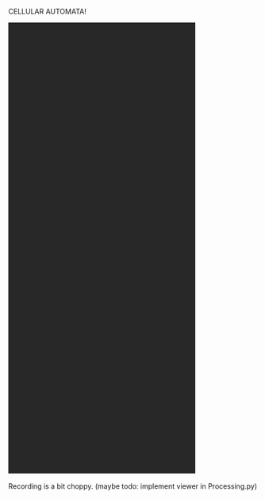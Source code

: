 CELLULAR AUTOMATA!

![](animation.gif)

Recording is a bit choppy.
(maybe todo: implement viewer in Processing.py)
